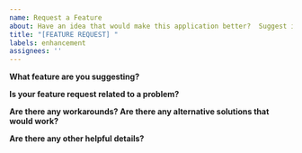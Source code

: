 ```yaml
---
name: Request a Feature
about: Have an idea that would make this application better?  Suggest it!
title: "[FEATURE REQUEST] "
labels: enhancement
assignees: ''
---
```


<!-- All fields are optional, but the more you can provide, and sooner we can help. -->

**What feature are you suggesting?**

<!-- Describe the ideal change or update that would make your life better. -->

**Is your feature request related to a problem?**

<!--
  If so, describe the problem as best as you can, keeping in mind that this is a public forum.
  Keep confidential details confidential! For example, I'm always frustrated when [...]
-->

**Are there any workarounds?  Are there any alternative solutions that would work?**

<!--
  Having a workaround doesn't mean the feature request will be discarded.
  It does help prioritize, and it also helps with crafting the solution.
-->

**Are there any other helpful details?**

<!-- The more information you can provide, the better chance the solution will be right the first time! -->

<!--
  Thanks for helping to make MonTY better!
-->
